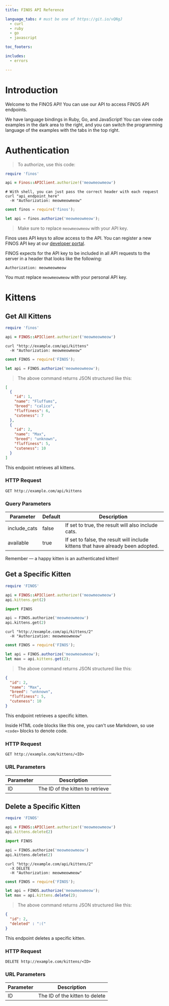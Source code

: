 ```yaml
---
title: FINOS API Reference

language_tabs: # must be one of https://git.io/vQNgJ
  - curl
  - ruby
  - go
  - javascript

toc_footers:

includes:
  - errors

---
```


# Introduction

Welcome to the FINOS API! You can use our API to access FINOS API endpoints.

We have language bindings in Ruby, Go, and JavaScript! You can view code examples in the dark area to the right, and you can switch the programming language of the examples with the tabs in the top right.


# Authentication

> To authorize, use this code:

```ruby
require 'finos'

api = Finos::APIClient.authorize!('meowmeowmeow')
```

```shell
# With shell, you can just pass the correct header with each request
curl "api_endpoint_here"
  -H "Authorization: meowmeowmeow"
```

```javascript
const finos = require('finos');

let api = finos.authorize('meowmeowmeow');
```

> Make sure to replace `meowmeowmeow` with your API key.

Finos uses API keys to allow access to the API. You can register a new FINOS API key at our [developer portal](http://example.com/developers).

FINOS expects for the API key to be included in all API requests to the server in a header that looks like the following:

`Authorization: meowmeowmeow`

<aside class="notice">
You must replace <code>meowmeowmeow</code> with your personal API key.
</aside>

# Kittens

## Get All Kittens

```ruby
require 'finos'

api = FINOS::APIClient.authorize!('meowmeowmeow')
```

```shell
curl "http://example.com/api/kittens"
  -H "Authorization: meowmeowmeow"
```

```javascript
const FINOS = require('FINOS');

let api = FINOS.authorize('meowmeowmeow');
```

> The above command returns JSON structured like this:

```json
[
  {
    "id": 1,
    "name": "Fluffums",
    "breed": "calico",
    "fluffiness": 6,
    "cuteness": 7
  },
  {
    "id": 2,
    "name": "Max",
    "breed": "unknown",
    "fluffiness": 5,
    "cuteness": 10
  }
]
```

This endpoint retrieves all kittens.

### HTTP Request

`GET http://example.com/api/kittens`

### Query Parameters

Parameter | Default | Description
--------- | ------- | -----------
include_cats | false | If set to true, the result will also include cats.
available | true | If set to false, the result will include kittens that have already been adopted.

<aside class="success">
Remember — a happy kitten is an authenticated kitten!
</aside>

## Get a Specific Kitten

```ruby
require 'FINOS'

api = FINOS::APIClient.authorize!('meowmeowmeow')
api.kittens.get(2)
```

```python
import FINOS

api = FINOS.authorize('meowmeowmeow')
api.kittens.get(2)
```

```shell
curl "http://example.com/api/kittens/2"
  -H "Authorization: meowmeowmeow"
```

```javascript
const FINOS = require('FINOS');

let api = FINOS.authorize('meowmeowmeow');
let max = api.kittens.get(2);
```

> The above command returns JSON structured like this:

```json
{
  "id": 2,
  "name": "Max",
  "breed": "unknown",
  "fluffiness": 5,
  "cuteness": 10
}
```

This endpoint retrieves a specific kitten.

<aside class="warning">Inside HTML code blocks like this one, you can't use Markdown, so use <code>&lt;code&gt;</code> blocks to denote code.</aside>

### HTTP Request

`GET http://example.com/kittens/<ID>`

### URL Parameters

Parameter | Description
--------- | -----------
ID | The ID of the kitten to retrieve

## Delete a Specific Kitten

```ruby
require 'FINOS'

api = FINOS::APIClient.authorize!('meowmeowmeow')
api.kittens.delete(2)
```

```python
import FINOS

api = FINOS.authorize('meowmeowmeow')
api.kittens.delete(2)
```

```shell
curl "http://example.com/api/kittens/2"
  -X DELETE
  -H "Authorization: meowmeowmeow"
```

```javascript
const FINOS = require('FINOS');

let api = FINOS.authorize('meowmeowmeow');
let max = api.kittens.delete(2);
```

> The above command returns JSON structured like this:

```json
{
  "id": 2,
  "deleted" : ":("
}
```

This endpoint deletes a specific kitten.

### HTTP Request

`DELETE http://example.com/kittens/<ID>`

### URL Parameters

Parameter | Description
--------- | -----------
ID | The ID of the kitten to delete

